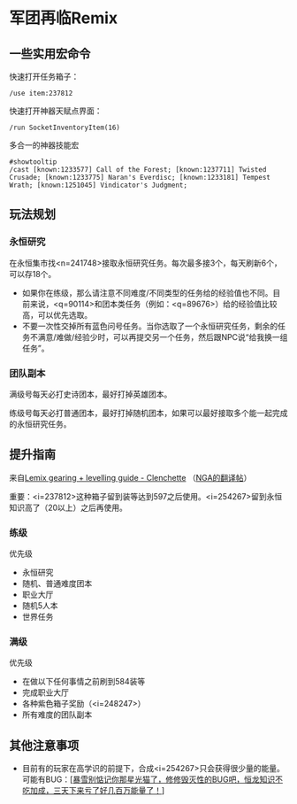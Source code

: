 # 军团再临Remix

## 一些实用宏命令

快速打开任务箱子：

```
/use item:237812
```

快速打开神器天赋点界面：

```
/run SocketInventoryItem(16)
```

多合一的神器技能宏

```
#showtooltip
/cast [known:1233577] Call of the Forest; [known:1237711] Twisted Crusade; [known:1233775] Naran's Everdisc; [known:1233181] Tempest Wrath; [known:1251045] Vindicator's Judgment;
```

## 玩法规划

### 永恒研究

在永恒集市找<n=241748>接取永恒研究任务。每次最多接3个，每天刷新6个，可以存18个。

- 如果你在练级，那么请注意不同难度/不同类型的任务给的经验值也不同。目前来说，<q=90114>和团本类任务（例如：<q=89676>）给的经验值比较高，可以优先选取。
- 不要一次性交掉所有蓝色问号任务。当你选取了一个永恒研究任务，剩余的任务不满意/难做/经验少时，可以再提交另一个任务，然后跟NPC说“给我换一组任务”。

### 团队副本

满级号每天必打史诗团本，最好打掉英雄团本。

练级号每天必打普通团本，最好打掉随机团本，如果可以最好接取多个能一起完成的永恒研究任务。

## 提升指南

来自[Lemix gearing + levelling guide - Clenchette](https://www.reddit.com/r/wow/comments/1o3iccl/lemix_gearing_levelling_guide_clenchette/) （[NGA的翻译帖](https://bbs.nga.cn/read.php?tid=45320841)）

重要：<i=237812>这种箱子留到装等达到597之后使用。<i=254267>留到永恒知识高了（20以上）之后再使用。

### 练级

优先级

- 永恒研究
- 随机、普通难度团本
- 职业大厅
- 随机5人本
- 世界任务


### 满级

优先级

- 在做以下任何事情之前刷到584装等
- 完成职业大厅
- 各种紫色箱子奖励（<i=248247>）
- 所有难度的团队副本

## 其他注意事项

- 目前有的玩家在高学识的前提下，合成<i=254267>只会获得很少量的能量。可能有BUG：[[暴雪别惦记你那星光猫了，修修毁灭性的BUG吧，恒龙知识不吃加成，三天下来亏了好几百万能量了！](https://bbs.nga.cn/read.php?tid=45324462)]
